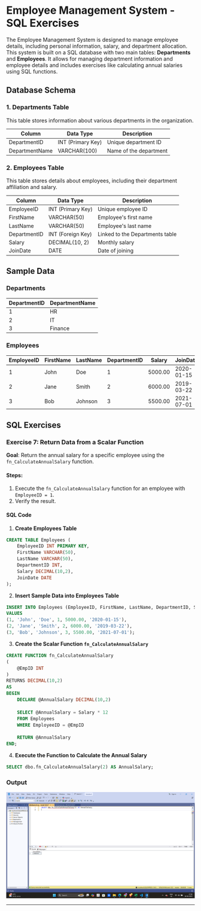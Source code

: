 
# Employee Management System - SQL Exercises

The Employee Management System is designed to manage employee details, including personal information, salary, and department allocation. This system is built on a SQL database with two main tables: **Departments** and **Employees**. It allows for managing department information and employee details and includes exercises like calculating annual salaries using SQL functions.

## Database Schema

### 1. Departments Table

This table stores information about various departments in the organization.

| Column         | Data Type         | Description            |
| -------------- | ----------------- | ---------------------- |
| DepartmentID   | INT (Primary Key) | Unique department ID   |
| DepartmentName | VARCHAR(100)      | Name of the department |

### 2. Employees Table

This table stores details about employees, including their department affiliation and salary.

| Column       | Data Type         | Description                     |
| ------------ | ----------------- | ------------------------------- |
| EmployeeID   | INT (Primary Key) | Unique employee ID              |
| FirstName    | VARCHAR(50)       | Employee's first name           |
| LastName     | VARCHAR(50)       | Employee's last name            |
| DepartmentID | INT (Foreign Key) | Linked to the Departments table |
| Salary       | DECIMAL(10, 2)    | Monthly salary                  |
| JoinDate     | DATE              | Date of joining                 |

## Sample Data

### Departments

| DepartmentID | DepartmentName |
| ------------ | -------------- |
| 1            | HR             |
| 2            | IT             |
| 3            | Finance        |

### Employees

| EmployeeID | FirstName | LastName | DepartmentID | Salary  | JoinDate   |
| ---------- | --------- | -------- | ------------ | ------- | ---------- |
| 1          | John      | Doe      | 1            | 5000.00 | 2020-01-15 |
| 2          | Jane      | Smith    | 2            | 6000.00 | 2019-03-22 |
| 3          | Bob       | Johnson  | 3            | 5500.00 | 2021-07-01 |

## SQL Exercises

### Exercise 7: Return Data from a Scalar Function

**Goal**: Return the annual salary for a specific employee using the `fn_CalculateAnnualSalary` function.

#### Steps:

1. Execute the `fn_CalculateAnnualSalary` function for an employee with `EmployeeID = 1`.
2. Verify the result.

#### SQL Code

1. **Create Employees Table**

```sql
CREATE TABLE Employees (
    EmployeeID INT PRIMARY KEY,
    FirstName VARCHAR(50),
    LastName VARCHAR(50),
    DepartmentID INT,
    Salary DECIMAL(10,2), 
    JoinDate DATE
);
```

2. **Insert Sample Data into Employees Table**

```sql
INSERT INTO Employees (EmployeeID, FirstName, LastName, DepartmentID, Salary, JoinDate)
VALUES 
(1, 'John', 'Doe', 1, 5000.00, '2020-01-15'),
(2, 'Jane', 'Smith', 2, 6000.00, '2019-03-22'),
(3, 'Bob', 'Johnson', 3, 5500.00, '2021-07-01');
```

3. **Create the Scalar Function `fn_CalculateAnnualSalary`**

```sql
CREATE FUNCTION fn_CalculateAnnualSalary
(
    @EmpID INT
)
RETURNS DECIMAL(10,2)
AS
BEGIN
    DECLARE @AnnualSalary DECIMAL(10,2)

    SELECT @AnnualSalary = Salary * 12
    FROM Employees
    WHERE EmployeeID = @EmpID

    RETURN @AnnualSalary
END;
```

4. **Execute the Function to Calculate the Annual Salary**

```sql
SELECT dbo.fn_CalculateAnnualSalary(2) AS AnnualSalary;
```
### Output

![alt text](AnnualSalaryOutput.png)

---

